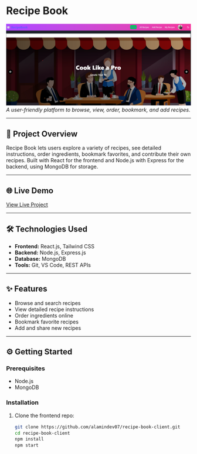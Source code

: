 # Recipe Book

![Recipe Book Screenshot](./gitImages/recipe-BookHome.png)  
*A user-friendly platform to browse, view, order, bookmark, and add recipes.*

---

## 🚀 Project Overview  
Recipe Book lets users explore a variety of recipes, see detailed instructions, order ingredients, bookmark favorites, and contribute their own recipes. Built with React for the frontend and Node.js with Express for the backend, using MongoDB for storage.

---

## 🌐 Live Demo  
[View Live Project](https://recipe-book-b7df8.web.app/)

---

## 🛠️ Technologies Used  
- **Frontend:** React.js, Tailwind CSS  
- **Backend:** Node.js, Express.js  
- **Database:** MongoDB  
- **Tools:** Git, VS Code, REST APIs  

---

## ✨ Features  
- Browse and search recipes  
- View detailed recipe instructions  
- Order ingredients online  
- Bookmark favorite recipes  
- Add and share new recipes  

---

## ⚙️ Getting Started  

### Prerequisites  
- Node.js  
- MongoDB  

### Installation  

1. Clone the frontend repo:  
   ```bash
   git clone https://github.com/alamindev07/recipe-book-client.git
   cd recipe-book-client
   npm install
   npm start
